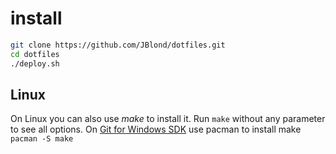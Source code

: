 # install

```bash
git clone https://github.com/JBlond/dotfiles.git
cd dotfiles
./deploy.sh
```

## Linux

On Linux you can also use *make* to install it. Run `make` without any parameter to see all options.
On [Git for Windows SDK](https://github.com/git-for-windows/build-extra/releases/latest) use pacman to install make
`pacman -S make`
